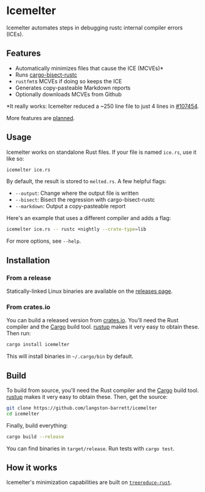 # Icemelter

Icemelter automates steps in debugging rustc internal compiler errors (ICEs).

## Features

- Automatically minimizes files that cause the ICE (MCVEs)\* 
- Runs [cargo-bisect-rustc][cargo-bisect-rustc]
- `rustfmt`s MCVEs if doing so keeps the ICE
- Generates copy-pasteable Markdown reports
- Optionally downloads MCVEs from Github

\*It really works: Icemelter reduced a ~250 line file to just 4 lines in [#107454][#107454].

More features are [planned][issues].

[#107454]: https://github.com/rust-lang/rust/issues/107454
[cargo-bisect-rustc]: https://github.com/rust-lang/cargo-bisect-rustc
[issues]: https://github.com/langston-barrett/icemelter/issues

## Usage

Icemelter works on standalone Rust files. If your file is named `ice.rs`, use
it like so:

```sh
icemelter ice.rs
```

By default, the result is stored to `melted.rs`. A few helpful flags:

- `--output`: Change where the output file is written
- `--bisect`: Bisect the regression with cargo-bisect-rustc
- `--markdown`: Output a copy-pasteable report

Here's an example that uses a different compiler and adds a flag:

```sh
icemelter ice.rs -- rustc +nightly --crate-type=lib
```

For more options, see `--help`.

## Installation

### From a release

Statically-linked Linux binaries are available on the [releases page][releases].

### From crates.io

You can build a released version from [crates.io][crates-io]. You'll need the
Rust compiler and the [Cargo][cargo] build tool. [rustup][rustup] makes it very
easy to obtain these. Then run:

```sh
cargo install icemelter
```

This will install binaries in `~/.cargo/bin` by default.

## Build

To build from source, you'll need the Rust compiler and the [Cargo][cargo] build
tool. [rustup][rustup] makes it very easy to obtain these. Then, get the source:

```sh
git clone https://github.com/langston-barrett/icemelter
cd icemelter
```

Finally, build everything:

```sh
cargo build --release
```

You can find binaries in `target/release`. Run tests with `cargo test`.

## How it works

Icemelter's minimization capabilities are built on
[`treereduce-rust`][treereduce].

[cargo]: https://doc.rust-lang.org/cargo/
[crates-io]: https://crates.io/
[releases]: https://github.com/langston-barrett/icemelter/releases
[rustup]: https://rustup.rs/
[treereduce]: https://github.com/langston-barrett/treereduce
